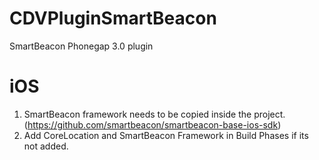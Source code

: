 CDVPluginSmartBeacon
================

SmartBeacon Phonegap 3.0 plugin

iOS
===
1) SmartBeacon framework needs to be copied inside the project. (https://github.com/smartbeacon/smartbeacon-base-ios-sdk)
2) Add CoreLocation and SmartBeacon Framework in Build Phases if its not added.